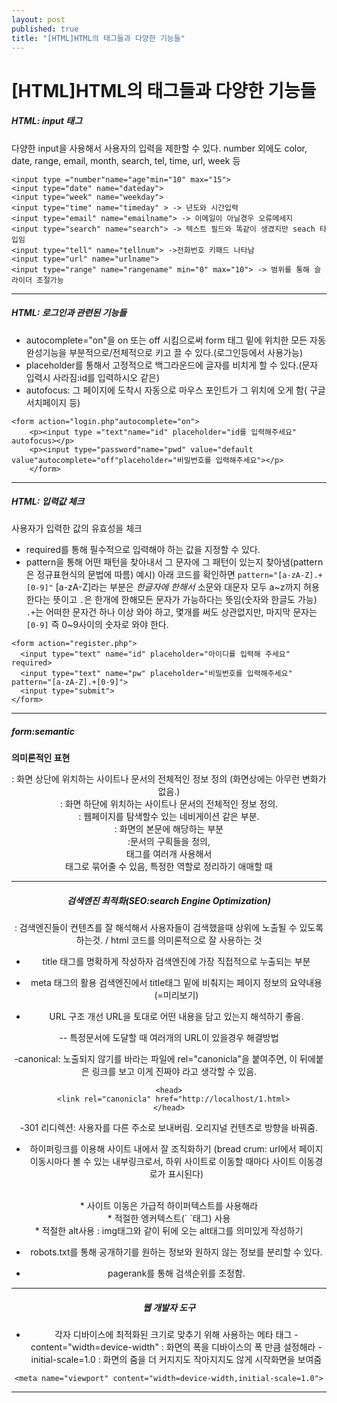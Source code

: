 ```yaml
---
layout: post
published: true
title: "[HTML]HTML의 태그들과 다양한 기능들"
---
```


# [HTML]HTML의 태그들과 다양한 기능들 









##### HTML: input 태그

다양한 input을 사용해서 사용자의 입력을 제한할 수 있다.
number 외에도 color, date, range, email, month, search, tel, time, url, week 등


``` 
<input type ="number"name="age"min="10" max="15">
<input type="date" name="dateday">
<input type="week" name="weekday">
<input type="time" name="timeday" > -> 년도와 시간입력 
<input type="email" name="emailname"> -> 이메일이 아닐경우 오류메세지
<input type="search" name="search"> -> 텍스트 필드와 똑같이 생겼지만 seach 타입임
<input type="tell" name="tellnum"> ->전화번호 키패드 나타남
<input type="url" name="urlname"> 
<input type="range" name="rangename" min="0" max="10"> -> 범위를 통해 슬라이더 조절가능
```

---
##### HTML: 로그인과 관련된 기능들


* autocomplete="on"을 on 또는 off 시킴으로써 form 태그 밑에 위치한 모든 자동완성기능을 부분적으로/전체적으로 키고 끌 수 있다.(로그인등에서 사용가능)
* placeholder를 통해서 고정적으로 백그라운드에 글자를 비치게 할 수 있다.(문자 입력시 사라짐:id를 입력하시오 같은)
* autofocus: 그 페이지에 도착시 자동으로 마우스 포인트가 그 위치에 오게 함( 구글 서치페이지 등)

```
<form action="login.php"autocomplete="on">
    <p><input type ="text"name="id" placeholder="id를 입력해주세요" autofocus></p>
    <p><input type="password"name="pwd" value="default value"autocomplete="off"placeholder="비밀번호를 입력해주세요"></p>
    </form>
```

---
##### HTML: 입력값 체크

사용자가 입력한 값의 유효성을 체크

* required를 통해 필수적으로 입력해야 하는 값을 지정할 수 있다.
* pattern을 통해 어떤 패턴을 찾아내서 그 문자에 그 패턴이 있는지 찾아냄(pattern은 정규표현식의 문법에 따름)
 예시) 아래 코드를 확인하면 `pattern="[a-zA-Z].+[0-9]"` [a-zA-Z]라는 부분은 *한글자에 한해서* 소문와 대문자 모두 a~z까지 허용한다는 뜻이고 `.`은 한개에 한해모든 문자가 가능하다는 뜻임(숫자와 한글도 가능) 
 `.+`는 어떠한 문자건 하나 이상 와야 하고, 몇개를 써도 상관없지만, 마지막 문자는 ` [0-9] ` 즉 0~9사이의 숫자로 와야 한다.

```
<form action="register.php">
  <input type="text" name="id" placeholder="아이디를 입력해 주세요" required>
  <input type="text" name="pw" placeholder="비밀번호를 입력해주세요" pattern="[a-zA-Z].+[0-9]">
  <input type="submit">
</form>
```
___
##### form:semantic
**의미론적인 표현**

<header>: 화면 상단에 위치하는 사이트나 문서의 전체적인 정보 정의 (화면상에는 아무런 변화가 없음.)
<footer>: 화면 하단에 위치하는 사이트나 문서의 전체적인 정보 정의.
<nav>: 웹페이지를 탐색할수 있는 네비게이션 같은 부분.
<article>: 화면의 본문에 해당하는 부분 
<section>:문서의 구획들을 정의, <article> 태그를 여러개 사용해서 <section>태그로 묶어줄 수 있음, 특정한 역할로 정리하기 애매할 때


___


##### 검색엔진 최적화(SEO:search Engine Optimization)


: 검색엔진들이 컨텐츠를 잘 해석해서 사용자들이 검색했을때 상위에 노출될 수 있도록 하는것. / html 코드를 의미론적으로 잘 사용하는 것

* title 태그를 명확하게 작성하자
검색엔진에 가장 직접적으로 누출되는 부분


* meta 태그의 활용
검색엔진에서 title태그 밑에 비춰지는 페이지 정보의 요약내용(=미리보기)


* URL 구조 개선
URL을 토대로 어떤 내용을 담고 있는지 해석하기 좋음.

-- 특정문서에 도달할 때 여러개의 URL이 있을경우 해결방법

-canonical: 노출되지 않기를 바라는 파일에  rel="canonicla"을 붙여주면, 이 뒤에붙은 링크를 보고 이게 진짜야 라고 생각할 수 있음.

```
<head>
  <link rel="canonicla" href="http://localhost/1.html>
</head>
```

-301 리디렉션: 사용자를 다른 주소로 보내버림. 오리지널 컨텐츠로 방향을 바꿔줌.


* 하이퍼링크를 이용해 사이트 내에서 잘 조직화하기
  (bread crum: url에서 페이지 이동시마다 볼 수 있는 내부링크로서, 하위 사이트로 이동할 때마다 사이트 이동경로가 표시된다)
<br>
* 사이트 이동은 가급적 하이퍼텍스트를 사용해라
<br>
* 적절한 엥커텍스트(`<a> `태그) 사용 
<br>
* 적절한 alt사용 
: img태그와 같이 뒤에 오는 alt태그를 의미있게 작성하기
<br>

* robots.txt를 통해 공개하기를 원하는 정보와 원하지 않는 정보를 분리할 수 있다.
  
* pagerank를 통해 검색순위를 조정함.
  
___


##### 웹 개발자 도구

* 각자 디바이스에 최적화된 크기로 맞추기 위해 사용하는 메타 태그
-content="width=device-width" : 화면의 폭을 디바이스의 폭 만큼 설정해라
-initial-scale=1.0 : 화면의 줌을 더 커지지도 작아지지도 않게 시작화면을 보여줌
  
```
<meta name="viewport" content="width=device-width,initial-scale=1.0">
```

                                                                    
---
